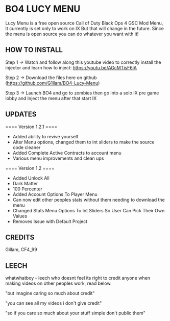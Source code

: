 # BO4 LUCY MENU
Lucy Menu is a free open source Call of Duty Black Ops 4 GSC Mod Menu, It currently is set only to work on IX But that will change in the future. Since the menu is open source you can do whatever you want with it!

## HOW TO INSTALL
Step 1 -> Watch and follow along this youtube video to correctly install the injector and learn how to inject: https://youtu.be/AGcMTisF6iA

Step 2 -> Download the files here on github (https://github.com/G1llam/BO4-Lucy-Menu)

Step 3 -> Launch BO4 and go to zombies then go into a solo IX pre game lobby and Inject the menu after that start IX



## UPDATES

==== Version 1.2.1 ====
 - Added ability to revive yourself
 - Alter Menu options, changed them to int sliders to make the source code cleaner
 - Added Complete Active Contracts to account menu
 - Various menu improvements and clean ups 



==== Version 1.2 ====
 - Added Unlock All
 - Dark Matter
 - 100 Percenter
 - Added Account Options To Player Menu
 - Can now edit other peoples stats without them needing to download the menu
 - Changed Stats Menu Options To Int Sliders So User Can Pick Their Own Values
 - Removes Issue with Default Project






## CREDITS
Gillam,
CF4_99

## LEECH
whatwhatboy - leech who doesnt feel its right to credit anyone when making videos on other peoples work, read below.

"but imagine caring so much about credit" 

"you can see all my videos i don't give credit"

"so if you care so much about your stuff simple don't public them"
